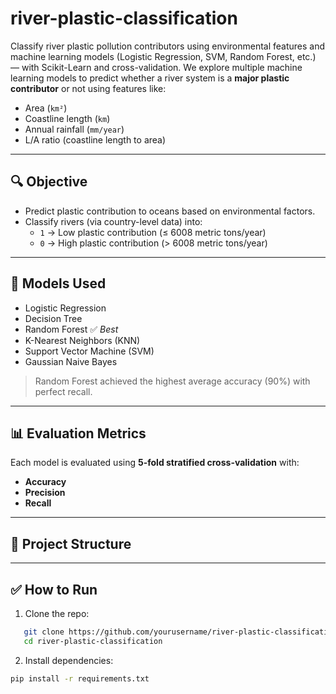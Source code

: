 # river-plastic-classification
Classify river plastic pollution contributors using environmental features and machine learning models (Logistic Regression, SVM, Random Forest, etc.) — with Scikit-Learn and cross-validation.
We explore multiple machine learning models to predict whether a river system is a **major plastic contributor** or not using features like:

- Area (`km²`)
- Coastline length (`km`)
- Annual rainfall (`mm/year`)
- L/A ratio (coastline length to area)

---

## 🔍 Objective

- Predict plastic contribution to oceans based on environmental factors.
- Classify rivers (via country-level data) into:
  - `1` → Low plastic contribution (≤ 6008 metric tons/year)
  - `0` → High plastic contribution (> 6008 metric tons/year)

---

## 🧠 Models Used

- Logistic Regression
- Decision Tree
- Random Forest ✅ *Best*
- K-Nearest Neighbors (KNN)
- Support Vector Machine (SVM)
- Gaussian Naive Bayes

> Random Forest achieved the highest average accuracy (90%) with perfect recall.

---

## 📊 Evaluation Metrics

Each model is evaluated using **5-fold stratified cross-validation** with:

- **Accuracy**
- **Precision**
- **Recall**
---

## 📁 Project Structure





---

## ✅ How to Run

1. Clone the repo:

```bash
   git clone https://github.com/yourusername/river-plastic-classification.git
   cd river-plastic-classification
```
2. Install dependencies:
```bash
pip install -r requirements.txt
```
